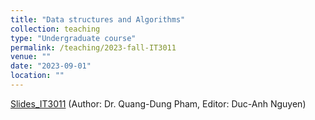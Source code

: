 ```yaml
---
title: "Data structures and Algorithms"
collection: teaching
type: "Undergraduate course"
permalink: /teaching/2023-fall-IT3011
venue: ""
date: "2023-09-01"
location: ""
---
```


[Slides_IT3011](https://husteduvn-my.sharepoint.com/:u:/g/personal/anh_nguyenduc_hust_edu_vn/ETUCDcBpo39Ph7O8fJRFreUBeOA2fzOUGB798wJa24UQmg?e=fQuYHf) (Author: Dr. Quang-Dung Pham, Editor: Duc-Anh Nguyen)

